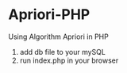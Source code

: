 # Apriori-PHP
Using Algorithm Apriori in PHP

1. add db file to your mySQL
2. run index.php in your browser
